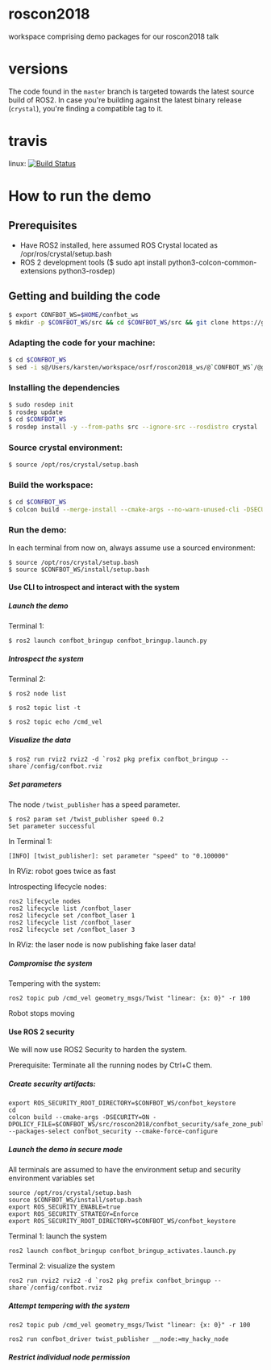 # roscon2018
workspace comprising demo packages for our roscon2018 talk

# versions
The code found in the `master` branch is targeted towards the latest source build of ROS2. In case you're building against the latest binary release (`crystal`), you're finding a compatible tag to it.

# travis
linux: [![Build Status](https://travis-ci.org/Karsten1987/roscon2018.svg?branch=master)](https://travis-ci.org/Karsten1987/roscon2018)

# How to run the demo

## Prerequisites

- Have ROS2 installed, here assumed ROS Crystal located as /opr/ros/crystal/setup.bash
- ROS 2 development tools ($ sudo apt install python3-colcon-common-extensions python3-rosdep)

## Getting and building the code

```bash
$ export CONFBOT_WS=$HOME/confbot_ws
$ mkdir -p $CONFBOT_WS/src && cd $CONFBOT_WS/src && git clone https://github.com/Karsten1987/roscon2018 && cd $CONFBOT_WS
```

### Adapting the code for your machine:
```bash
$ cd $CONFBOT_WS
$ sed -i s@/Users/karsten/workspace/osrf/roscon2018_ws/@`CONFBOT_WS`/@g `grep -lr "/karsten/"`
```

### Installing the dependencies
```bash
$ sudo rosdep init
$ rosdep update
$ cd $CONFBOT_WS
$ rosdep install -y --from-paths src --ignore-src --rosdistro crystal
```

### Source crystal environment:
```bash
$ source /opt/ros/crystal/setup.bash
```

### Build the workspace:
```bash
$ cd $CONFBOT_WS
$ colcon build --merge-install --cmake-args --no-warn-unused-cli -DSECURITY=ON
```

### Run the demo:
In each terminal from now on, always assume use a sourced environment:
```
$ source /opt/ros/crystal/setup.bash
$ source $CONFBOT_WS/install/setup.bash
```

#### Use CLI to introspect and interact with the system

##### Launch the demo
Terminal 1:
```
$ ros2 launch confbot_bringup confbot_bringup.launch.py
```

##### Introspect the system
Terminal 2:
```
$ ros2 node list

$ ros2 topic list -t

$ ros2 topic echo /cmd_vel
```



##### Visualize the data
```
$ ros2 run rviz2 rviz2 -d `ros2 pkg prefix confbot_bringup --share`/config/confbot.rviz
```

##### Set parameters
The node `/twist_publisher` has a speed parameter.

```
$ ros2 param set /twist_publisher speed 0.2
Set parameter successful
```

In Terminal 1:
```
[INFO] [twist_publisher]: set parameter "speed" to "0.100000"
```

In RViz: robot goes twice as fast


Introspecting lifecycle nodes:
```
ros2 lifecycle nodes 
ros2 lifecycle list /confbot_laser 
ros2 lifecycle set /confbot_laser 1
ros2 lifecycle list /confbot_laser 
ros2 lifecycle set /confbot_laser 3
```
In RViz: the laser node is now publishing fake laser data!

##### Compromise the system
Tempering with the system:
```
ros2 topic pub /cmd_vel geometry_msgs/Twist "linear: {x: 0}" -r 100
```
Robot stops moving



#### Use ROS 2 security

We will now use ROS2 Security to harden the system.

Prerequisite: Terminate all the running nodes by Ctrl+C them.


##### Create security artifacts:
```
export ROS_SECURITY_ROOT_DIRECTORY=$CONFBOT_WS/confbot_keystore
cd 
colcon build --cmake-args -DSECURITY=ON -DPOLICY_FILE=$CONFBOT_WS/src/roscon2018/confbot_security/safe_zone_publisher_policies.xml --packages-select confbot_security --cmake-force-configure
```

##### Launch the demo in secure mode

All terminals are assumed to have the environment setup and security environment variables set
```
source /opt/ros/crystal/setup.bash
source $CONFBOT_WS/install/setup.bash
export ROS_SECURITY_ENABLE=true
export ROS_SECURITY_STRATEGY=Enforce
export ROS_SECURITY_ROOT_DIRECTORY=$CONFBOT_WS/confbot_keystore
```

Terminal 1: launch the system
```
ros2 launch confbot_bringup confbot_bringup_activates.launch.py
```

Terminal 2: visualize the system
```
ros2 run rviz2 rviz2 -d `ros2 pkg prefix confbot_bringup --share`/config/confbot.rviz
```

##### Attempt tempering with the system

```
ros2 topic pub /cmd_vel geometry_msgs/Twist "linear: {x: 0}" -r 100
```


```
ros2 run confbot_driver twist_publisher __node:=my_hacky_node
```


##### Restrict individual node permission

